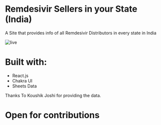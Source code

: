 # Remdesivir Sellers in your State (India)

A Site that provides info of all Remdesivir Distributors in every state in India

![live]('https://remdesivir-sellers.vercel.app/')

# Built with:

- React.js 
- Chakra UI
- Sheets Data

Thanks To Koushik Joshi
for providing the data.

# Open for contributions
